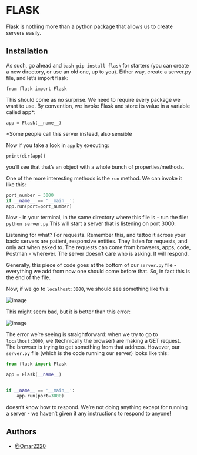 
# FLASK

Flask is nothing more than a python package that allows us to create servers easily.

## Installation

As such, go ahead and ```bash
  pip install flask``` for starters (you can create a new directory, or use an old one, up to you). Either way, create a server.py file, and let’s import flask:

```from flask import Flask``` 

This should come as no surprise. We need to require every package we want to use.
By convention, we invoke Flask and store its value in a variable called app*:

```app = Flask(__name__)```

*Some people call this server instead, also sensible

Now if you take a look in ```app``` by executing:

```print(dir(app))```

you’ll see that that’s an object with a whole bunch of properties/methods.


One of the more interesting methods is the ```run``` method. We can invoke it like this:

```python
port_number = 3000
if __name__ == '__main__':
app.run(port=port_number)
```

Now - in your terminal, in the same directory where this file is - run the file: ```
python server.py``` 
This will start a server that is listening on port 3000.

Listening for what? For requests. Remember this, and tattoo it across your back: servers are patient, responsive entities. They listen for requests, and only act when asked to. The requests can come from browsers, apps, code, Postman - wherever. The server doesn’t care who is asking. It will respond.


Generally, this piece of code goes at the bottom of our ```server.py``` file - everything we add from now one should come before that. So, in fact this is the end of the file.



Now, if we go to ```localhost:3000```, we should see something like this:

![image]([https://github.com/Omar2220/Flask-Building_Simple_Server_Part_1/assets/75393462/c28c7727-c964-4ee6-af6e-d2001f3d27af](https://github.com/Omar2220/Flask-Building_Simple_Server_Part_1/blob/master/images/not-found.webp))


This might seem bad, but it is better than this error:

![image]([https://github.com/Omar2220/Flask-Building_Simple_Server_Part_1/assets/75393462/20cbba7c-7628-4792-a350-936ad101f687](https://github.com/Omar2220/Flask-Building_Simple_Server_Part_1/blob/master/images/cant-be-reached.webp))

The error we’re seeing is straightforward: when we try to go to ```localhost:3000```, we (technically the browser) are making a GET request. The browser is trying to get something from that address. However, our ```server.py``` file (which is the code running our server) looks like this:

```python
from flask import Flask

app = Flask(__name__)


if __name__ == '__main__':
    app.run(port=3000)

```
doesn’t know how to respond.
We’re not doing anything except for running a server - we haven’t given it any instructions to respond to anyone!


## Authors
- [@Omar2220](https://www.github.com/Omar2220)



